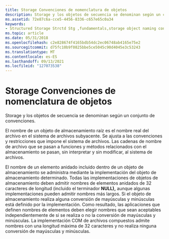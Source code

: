 ```yaml
---
title: Storage Convenciones de nomenclatura de objetos
description: Storage y los objetos de secuencia se denominan según un conjunto de convenciones.
ms.assetid: 72e87c6a-cce5-4456-8336-c657e65c0a34
keywords:
- Structured Storage Strctd Stg ,fundamentals,storage object naming conventions
ms.topic: article
ms.date: 05/31/2018
ms.openlocfilehash: c2e828674f4165bdb54dc2ec06748ab4165e75e2
ms.sourcegitcommit: d75fc10b9f0825bbe5ce5045c90d4045e3c53243
ms.translationtype: MT
ms.contentlocale: es-ES
ms.lasthandoff: 09/13/2021
ms.locfileid: "127073538"
---
```

# <a name="storage-object-naming-conventions"></a>Storage Convenciones de nomenclatura de objetos

Storage y los objetos de secuencia se denominan según un conjunto de convenciones.

El nombre de un objeto de almacenamiento raíz es el nombre real del archivo en el sistema de archivos subyacente. Se ajusta a las convenciones y restricciones que impone el sistema de archivos. Las cadenas de nombre de archivo que se pasan a funciones y métodos relacionados con el almacenamiento se pasan, sin interpretar y sin modificar, al sistema de archivos.

El nombre de un elemento anidado incluido dentro de un objeto de almacenamiento se administra mediante la implementación del objeto de almacenamiento determinado. Todas las implementaciones de objetos de almacenamiento deben admitir nombres de elementos anidados de 32 caracteres de longitud (incluido el terminador **NULL),** aunque algunas implementaciones pueden admitir nombres más largos. Si el objeto de almacenamiento realiza alguna conversión de mayúsculas y minúsculas está definido por la implementación. Como resultado, las aplicaciones que definen nombres de elementos deben elegir nombres que sean aceptables independientemente de si se realiza o no la conversión de mayúsculas y minúsculas. La implementación COM de archivos compuestos admite nombres con una longitud máxima de 32 caracteres y no realiza ninguna conversión de mayúsculas y minúsculas.

 

 




